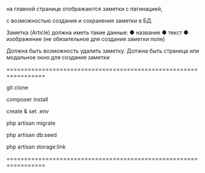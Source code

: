 на главной странице отображаются заметки с пагинацией, 

с возможностью создания и сохранения заметки в БД.


Заметка (Article) должна иметь такие данные:
● название
● текст
● изображение (не обязательное для создания заметки поле)


Должна быть возможность удалить заметку.
Должна быть страница или модальное окно для создания заметки

=================================================================

git clone

composer install

create & set .env

php artisan migrate

php artisan db:seed

php artisan storage:link



=================================================================

